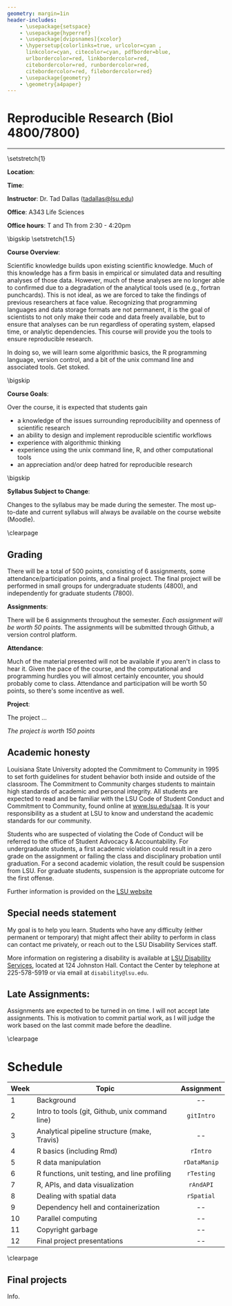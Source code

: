 ```yaml
---
geometry: margin=1in
header-includes:
    - \usepackage{setspace}
    - \usepackage{hyperref}
    - \usepackage[dvipsnames]{xcolor}
    - \hypersetup{colorlinks=true, urlcolor=cyan , 
      linkcolor=cyan, citecolor=cyan, pdfborder=blue,
      urlbordercolor=red, linkbordercolor=red,
      citebordercolor=red, runbordercolor=red,
      citebordercolor=red, filebordercolor=red}
    - \usepackage{geometry}
    - \geometry{a4paper}
---
```



# Reproducible Research (Biol 4800/7800)


---

\setstretch{1}

**Location**: 

**Time**: 

**Instructor**: Dr. Tad Dallas (tadallas@lsu.edu)

**Office**: A343 Life Sciences

**Office hours**: T and Th from 2:30 - 4:20pm 


\bigskip
\setstretch{1.5}


**Course Overview**:

Scientific knowledge builds upon existing scientific knowledge. Much of this knowledge has a firm basis in empirical or simulated data and resulting analyses of those data. However, much of these analyses are no longer able to confirmed due to a degradation of the analytical tools used (e.g., fortran punchcards). This is not ideal, as we are forced to take the findings of previous researchers at face value. Recognizing that programming languages and data storage formats are not permanent, it is the goal of scientists to not only make their code and data freely available, but to ensure that analyses can be run regardless of operating system, elapsed time, or analytic dependencies. This course will provide you the tools to ensure reproducible research. 


In doing so, we will learn some algorithmic basics, the R programming language, version control, and a bit of the unix command line and associated tools. Get stoked. 





\bigskip

**Course Goals**:

Over the course, it is expected that students gain

* a knowledge of the issues surrounding reproducibility and openness of scientific research
* an ability to design and implement reproducible scientific workflows
* experience with algorithmic thinking 
* experience using the unix command line, R, and other computational tools
* an appreciation and/or deep hatred for reproducible research



\bigskip





**Syllabus Subject to Change**:

Changes to the syllabus may be made during the semester. The most up-to-date and current syllabus will always be available on the course website (Moodle).






\clearpage

## Grading

There will be a total of 500 points, consisting of 6 assignments, some attendance/participation points, and a final project. The final project will be performed in small groups for undergraduate students (4800), and independently for graduate students (7800).



**Assignments**: 

There will be 6 assignments throughout the semester. _Each assignment will be worth 50 points_. The assignments will be submitted through Github, a version control platform. 






**Attendance**: 

Much of the material presented will not be available if you aren't in class to hear it. Given the pace of the course, and the computational and programming hurdles you will almost certainly encounter, you should probably come to class. Attendance and participation will be worth 50 points, so there's some incentive as well. 







**Project**: 

The project ...


_The project is worth 150 points_










## Academic honesty

Louisiana State University adopted the Commitment to Community in 1995 to set forth guidelines for student behavior both inside and outside of the classroom.  The Commitment to Community charges students to maintain high standards of academic and personal integrity.  All students are expected to read and be familiar with the LSU Code of Student Conduct and Commitment to Community, found online at www.lsu.edu/saa.  It is your responsibility as a student at LSU to know and understand the academic standards for our community. 

Students who are suspected of violating the Code of Conduct will be referred to the office of Student Advocacy & Accountability.  For undergraduate students, a first academic violation could result in a zero grade on the assignment or failing the class and disciplinary probation until graduation.  For a second academic violation, the result could be suspension from LSU.  For graduate students, suspension is the appropriate outcome for the first offense.

Further information is provided on the [LSU website](https://www.lsu.edu/online/faculty/academicintegrity.php)








## Special needs statement

My goal is to help you learn. Students who have any difficulty (either permanent or temporary) that might affect their ability to perform in class can contact me privately, or reach out to the LSU Disability Services staff. 

More information on registering a disability is available at [LSU Disability Services](https://www.lsu.edu/disability/), located at 124 Johnston Hall. Contact the Center by telephone at 225-578-5919 or via email at `disability@lsu.edu`.







## Late Assignments: 

Assignments are expected to be turned in on time. I will not accept late assignments. This is motivation to commit partial work, as I will judge the work based on the last commit made before the deadline.




\clearpage





# Schedule

| Week | Topic | Assignment |
| -- |  ---  | :---: |
| 1   | Background | -- |
| 2   | Intro to tools (git, Github, unix command line) |  `gitIntro` |
| 3   | Analytical pipeline structure (make, Travis)  | --  |
| 4   | R basics (including Rmd)  | `rIntro` |
| 5   | R data manipulation  | `rDataManip` |
| 6   | R functions, unit testing, and line profiling | `rTesting` |
| 7   | R, APIs, and data visualization  | `rAndAPI` |
| 8   | Dealing with spatial data  | `rSpatial` |
| 9   | Dependency hell and containerization  | -- |
| 10  | Parallel computing  | --  |
| 11  | Copyright garbage  | --  |
| 12  | Final project presentations  | -- |









\clearpage

## Final projects

Info.















